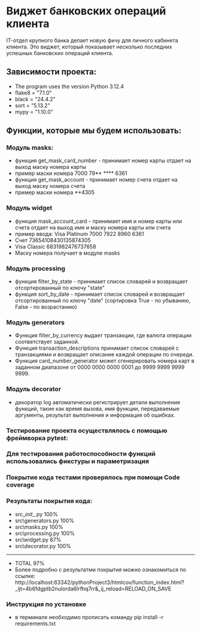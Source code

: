 # Виджет банковских операций клиента
IT-отдел крупного банка делает новую фичу для личного кабинета клиента. Это виджет, который показывает несколько последних успешных банковских операций клиента.

## Зависимости проекта:
* The program uses the version Python 3.12.4
* flake8 = "7.1.0"
* black = "24.4.2"
* sort = "5.13.2"
* mypy = "1.10.0"

## Функции, которые мы будем использовать:
### Модуль masks:
* функция get_mask_card_number - принимает номер карты отдает на выход маску номера карты
* пример маски номера 7000 79** **** 6361
* функция get_mask_account - принимает номер счета отдает на выход маску номера счета
* пример маски номера **4305
### Модуль widget
* функция mask_account_card - принимает имя и номер карты или счета отдает на выход имя и маску номера карты или счета
* пример ввода: Visa Platinum 7000 7922 8960 6361
* Счет 73654108430135874305
* Visa Classic 6831982476737658
* Маску номера получает в модуле masks
### Модуль processing
* функция filter_by_state - принимает список словарей и возвращает отсортированный по ключу "state"
* функция sort_by_date - принимает список словарей и возвращает отсортированный по ключу "date"
  (сортировка True - по убыванию, False - по возрастанию)
### Модуль generators
* Функция filter_by_currency выдает транзакции, где валюта операции соответствует заданной.
* Функция transaction_descriptions принимает список словарей с транзакциями и возвращает описание каждой операции по очереди.
* Функция card_number_generator может сгенерировать номера карт в заданном диапазоне от 0000 0000 0000 0001 до 9999 9999 9999 9999.
### Модуль decorator
* декоратор log автоматически регистрирует детали выполнения функций, такие как время вызова, имя функции, передаваемые аргументы, результат выполнения и информация об ошибках.
### Тестирование проекта осуществлялось с помощью фреймворка pytest:
### Для тестирования работоспособности функций использовались фикстуры и параметризация
### Покрытие кода тестами проверялось при помощи Code coverage
### Результаты покрытия кода:
* src\__init__.py                 100%
* src\generators.py               100%
* src\masks.py                    100%
* src\processing.py               100%        
* src\widget.py                    87% 
* src\decorator.py                100%
---------------------------------------        
* TOTAL                            97% 
* Более подробно с результатми покрытия можно ознакомиться по ссылке: http://localhost:63342/pythonProject3/htmlcov/function_index.html?_ijt=4b6fdgptb2nulorda6lrfhq7rr&_ij_reload=RELOAD_ON_SAVE

### Инструкция по установке
* в терминале необходимо прописать команду pip install -r requirements.txt
